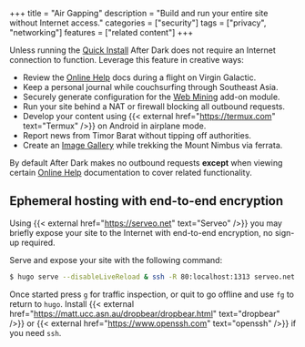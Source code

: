 +++
title = "Air Gapping"
description = "Build and run your entire site without Internet access."
categories = ["security"]
tags = ["privacy", "networking"]
features = ["related content"]
+++

Unless running the [Quick Install](../quick-install) After Dark does not require an Internet connection to function. Leverage this feature in creative ways:

- Review the [Online Help](../online-help) docs during a flight on Virgin Galactic.
- Keep a personal journal while couchsurfing through Southeast Asia.
- Securely generate configuration for the [Web Mining](/module/toxic-swamp#config-generator) add-on module.
- Run your site behind a NAT or firewall blocking all outbound requests.
- Develop your content using {{< external href="https://termux.com" text="Termux" />}} on Android in airplane mode.
- Report news from Timor Barat without tipping off authorities.
- Create an [Image Gallery](/module/hall-of-mirrors) while trekking the Mount Nimbus via ferrata.

By default After Dark makes no outbound requests **except** when viewing certain [Online Help](../online-help) documentation to cover related functionality.

## Ephemeral hosting with end-to-end encryption

Using {{< external href="https://serveo.net" text="Serveo" />}} you may briefly expose your site to the Internet with end-to-end encryption, no sign-up required.

Serve and expose your site with the following command:

```sh
$ hugo serve --disableLiveReload & ssh -R 80:localhost:1313 serveo.net
```

Once started press `g` for traffic inspection, or quit to go offline and use `fg` to return to `hugo`. Install {{< external href="https://matt.ucc.asn.au/dropbear/dropbear.html" text="dropbear" />}} or {{< external href="https://www.openssh.com" text="openssh" />}} if you need `ssh`.
